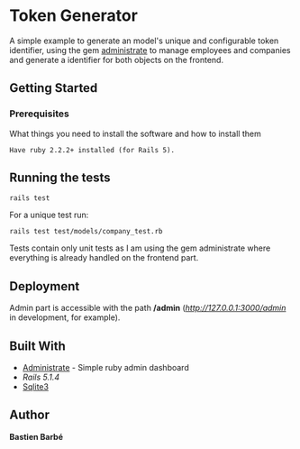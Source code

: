 # Token Generator

A simple example to generate an model's unique and configurable token identifier, using the gem [administrate](https://github.com/thoughtbot/administrate) to manage employees and companies and generate a identifier for both objects on the frontend.

## Getting Started

### Prerequisites

What things you need to install the software and how to install them

```
Have ruby 2.2.2+ installed (for Rails 5).
```

## Running the tests

```
rails test
```

For a unique test run:

```
rails test test/models/company_test.rb 
```

Tests contain only unit tests as I am using the gem administrate where everything is already handled on the frontend part.

## Deployment

Admin part is accessible with the path **/admin** (*http://127.0.0.1:3000/admin* in development, for example).

## Built With

* [Administrate](https://github.com/thoughtbot/administrate) - Simple ruby admin dashboard
* *Rails 5.1.4*
* [Sqlite3](https://github.com/sparklemotion/sqlite3-ruby)

## Author

**Bastien Barbé**
